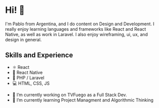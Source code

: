 # Hi! 👋
I'm Pablo from Argentina, and I do content on Design and Development. I really enjoy learning languages and frameworks like React and React Native, as well as work in Laravel. I also enjoy wireframing, ui, ux, and design in general. 

## Skills and Experience
* ⚛ React
* 📱 React Native
* 🐘 PHP / Laravel
* 💻 HTML, CSS, JS

- 🔭 I’m currently working on TVFuego as a Full Stack Dev.
- 🌱 I’m currently learning Project Managment and Algorithmic Thinking 

<!--
**pablolizardo/pablolizardo** is a ✨ _special_ ✨ repository because its `README.md` (this file) appears on your GitHub profile.

Here are some ideas to get you started:

- 🔭 I’m currently working on ...
- 🌱 I’m currently learning ...
- 👯 I’m looking to collaborate on ...
- 🤔 I’m looking for help with ...
- 💬 Ask me about ...
- 📫 How to reach me: ...
- 😄 Pronouns: ...
- ⚡ Fun fact: ...
-->
